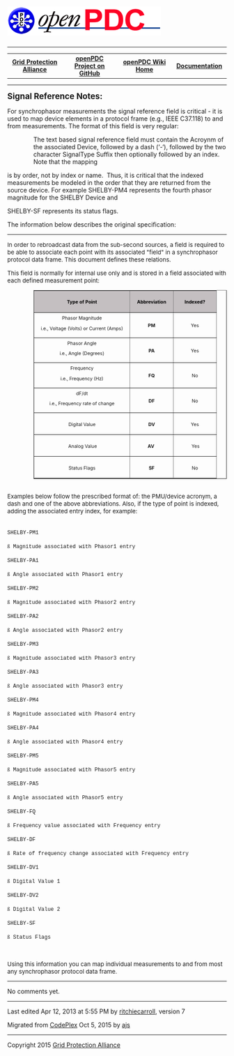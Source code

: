 

<html lang="en" xmlns="http://www.w3.org/1999/xhtml">

<head>

<meta charset="utf-8" />

<title>Developers About the Signal Reference</title>



<!--HtmlToGmd.Head-->



<!--/HtmlToGmd.Head-->

</head>

<body>

<h1><a href="https://github.com/GridProtectionAlliance/openPDC/tree/master/Source/Documentation/wiki/openPDC_Home.md"><img src="https://github.com/GridProtectionAlliance/openPDC/blob/master/Source/Documentation/wiki/openPDC_Logo.png" alt="The Open Source Phasor Data Concentrator" /></a></h1>

<hr />

<!--HtmlToGmd.Body-->

<div id="NavigationMenu">

<table style="width: 100%; border-collapse: collapse; border: 0px solid gray;">

<tr>

<td style="width: 25%; text-align:center;"><b><a href="http://www.gridprotectionalliance.org">Grid Protection Alliance</a></b></td>

<td style="width: 25%; text-align:center;"><b><a href="https://github.com/GridProtectionAlliance/openPDC">openPDC Project on GitHub</a></b></td>

<td style="width: 25%; text-align:center;"><b><a href="https://github.com/GridProtectionAlliance/openPDC/tree/master/Source/Documentation/wiki/openPDC_Home.md">openPDC Wiki Home</a></b></td>

<td style="width: 25%; text-align:center;"><b><a href="https://github.com/GridProtectionAlliance/openPDC/tree/master/Source/Documentation/wiki/openPDC_Documentation_Home.md">Documentation</a></b></td>

</tr>

</table>

</div>

<hr />

<!--/HtmlToGmd.Body-->



<div class="WikiContent">

<div class="wikidoc">

<p><strong><span style="font-size:14pt">Signal Reference Notes:</span></strong></p>

<p>For synchrophasor measurements the signal reference field is critical - it is used to map device elements in a protocol frame (e.g., IEEE C37.118) to and from measurements. The format of this field is very regular:&nbsp;</p>

<p style="padding-left:60px">The text based signal reference field must contain the Acroynm of the associated Device, followed by a dash (&lsquo;-&lsquo;), followed by the two character SignalType Suffix then optionally followed by an index. Note that the mapping

 is by order, not by index or name.&nbsp; Thus, it is critical that the indexed measurements be modeled in the order that they are returned from the source device. For example SHELBY-PM4 represents the fourth phasor magnitude for the SHELBY Device and&nbsp;

 SHELBY-SF represents its status flags.</p>

<p>The information below describes the original specification:</p>

<hr>

<p><span style="font-size:10pt">In order to rebroadcast data from the sub-second sources, a field is required to be able to associate each point with its associated &quot;field&quot; in a synchrophasor protocol data frame. This document defines these relations.</span></p>

<p><span style="font-size:10pt">This field is normally for internal use only and is stored in a field associated with each defined measurement point:</span></p>

<div style="padding-left:60px">

<table border="1" cellspacing="0" cellpadding="0">

<tbody>

<tr align="center" valign="middle" style="background-color:#c4bfc1; height:50px">

<td width="205"><span style="color:#000000"><strong><span style="font-size:8pt">Type of Point</span></strong></span></td>

<td width="85"><span style="color:#000000"><strong><span style="font-size:8pt">Abbreviation</span></strong></span></td>

<td width="84"><span style="color:#000000"><strong><span style="font-size:8pt">Indexed?</span></strong></span></td>

</tr>

<tr align="center" valign="middle" style="height:50px">

<td width="205"><span style="font-size:8pt">Phasor Magnitude<br>

i.e., Voltage (Volts) or Current (Amps)</span></td>

<td width="85"><strong><span style="font-size:8pt">PM</span></strong></td>

<td width="84"><span style="font-size:8pt">Yes</span></td>

</tr>

<tr align="center" valign="middle" style="height:50px">

<td width="205"><span style="font-size:8pt">Phasor Angle<br>

i.e., Angle (Degrees)</span></td>

<td width="85"><strong><span style="font-size:8pt">PA</span></strong></td>

<td width="84"><span style="font-size:8pt">Yes</span></td>

</tr>

<tr align="center" valign="middle" style="height:50px">

<td width="205"><span style="font-size:8pt">Frequency<br>

i.e., Frequency (Hz)</span></td>

<td width="85"><strong><span style="font-size:8pt">FQ</span></strong></td>

<td width="84"><span style="font-size:8pt">No</span></td>

</tr>

<tr align="center" valign="middle" style="height:50px">

<td width="205"><span style="font-size:8pt">dF/dt<br>

i.e., Frequency rate of change</span></td>

<td width="85"><strong><span style="font-size:8pt">DF</span></strong></td>

<td width="84"><span style="font-size:8pt">No</span></td>

</tr>

<tr align="center" valign="middle" style="height:50px">

<td width="205"><span style="font-size:8pt">Digital Value</span></td>

<td width="85"><strong><span style="font-size:8pt">DV</span> </strong></td>

<td width="84"><span style="font-size:8pt">Yes</span></td>

</tr>

<tr align="center" valign="middle" style="height:50px">

<td width="205"><span style="font-size:8pt">&nbsp;</span><span style="font-size:8pt">Analog Value</span></td>

<td width="85"><strong><span style="font-size:8pt">AV&nbsp;</span></strong></td>

<td width="84"><span style="font-size:8pt">&nbsp;Yes</span></td>

</tr>

<tr align="center" valign="middle" style="height:50px">

<td width="205"><span style="font-size:8pt">Status Flags</span></td>

<td width="85"><strong><span style="font-size:8pt">SF</span></strong></td>

<td width="84"><span style="font-size:8pt">No</span></td>

</tr>

</tbody>

</table>

</div>

<div><span style="font-size:10pt">&nbsp;</span></div>

<div><span style="font-size:10pt">Examples below follow the prescribed format of: the PMU/device acronym, a dash and one of the above abbreviations. Also, if the type of point is indexed, adding the associated entry index, for example:</span></div>

<div><span style="font-size:10pt">&nbsp;</span></div>

<p style="margin-top:0in; margin-right:0in; margin-bottom:.0001pt; margin-left:.5in; line-height:normal; page-break-after:avoid">

<span style="font-size:9.0pt; font-family:&quot;Courier New&quot;">SHELBY-PM1&nbsp;&nbsp; </span>

<span style="font-size:9.0pt; font-family:Wingdings">&szlig;</span><span style="font-size:9.0pt; font-family:&quot;Courier New&quot;"> Magnitude associated with Phasor1 entry</span></p>

<p style="margin-top:0in; margin-right:0in; margin-bottom:.0001pt; margin-left:.5in; line-height:normal; page-break-after:avoid">

<span style="font-size:9.0pt; font-family:&quot;Courier New&quot;">SHELBY-PA1&nbsp;&nbsp; </span>

<span style="font-size:9.0pt; font-family:Wingdings">&szlig;</span><span style="font-size:9.0pt; font-family:&quot;Courier New&quot;"> Angle associated with Phasor1 entry</span></p>

<p style="margin-top:0in; margin-right:0in; margin-bottom:.0001pt; margin-left:.5in; line-height:normal; page-break-after:avoid">

<span style="font-size:9.0pt; font-family:&quot;Courier New&quot;">SHELBY-PM2&nbsp;&nbsp; </span>

<span style="font-size:9.0pt; font-family:Wingdings">&szlig;</span><span style="font-size:9.0pt; font-family:&quot;Courier New&quot;"> Magnitude associated with Phasor2 entry</span></p>

<p style="margin-top:0in; margin-right:0in; margin-bottom:.0001pt; margin-left:.5in; line-height:normal; page-break-after:avoid">

<span style="font-size:9.0pt; font-family:&quot;Courier New&quot;">SHELBY-PA2&nbsp;&nbsp; </span>

<span style="font-size:9.0pt; font-family:Wingdings">&szlig;</span><span style="font-size:9.0pt; font-family:&quot;Courier New&quot;"> Angle associated with Phasor2 entry</span></p>

<p style="margin-top:0in; margin-right:0in; margin-bottom:.0001pt; margin-left:.5in; line-height:normal; page-break-after:avoid">

<span style="font-size:9.0pt; font-family:&quot;Courier New&quot;">SHELBY-PM3&nbsp;&nbsp; </span>

<span style="font-size:9.0pt; font-family:Wingdings">&szlig;</span><span style="font-size:9.0pt; font-family:&quot;Courier New&quot;"> Magnitude associated with Phasor3 entry</span></p>

<p style="margin-top:0in; margin-right:0in; margin-bottom:.0001pt; margin-left:.5in; line-height:normal; page-break-after:avoid">

<span style="font-size:9.0pt; font-family:&quot;Courier New&quot;">SHELBY-PA3&nbsp;&nbsp; </span>

<span style="font-size:9.0pt; font-family:Wingdings">&szlig;</span><span style="font-size:9.0pt; font-family:&quot;Courier New&quot;"> Angle associated with Phasor3 entry</span></p>

<p style="margin-top:0in; margin-right:0in; margin-bottom:.0001pt; margin-left:.5in; line-height:normal; page-break-after:avoid">

<span style="font-size:9.0pt; font-family:&quot;Courier New&quot;">SHELBY-PM4&nbsp;&nbsp; </span>

<span style="font-size:9.0pt; font-family:Wingdings">&szlig;</span><span style="font-size:9.0pt; font-family:&quot;Courier New&quot;"> Magnitude associated with Phasor4 entry</span></p>

<p style="margin-top:0in; margin-right:0in; margin-bottom:.0001pt; margin-left:.5in; line-height:normal; page-break-after:avoid">

<span style="font-size:9.0pt; font-family:&quot;Courier New&quot;">SHELBY-PA4&nbsp;&nbsp; </span>

<span style="font-size:9.0pt; font-family:Wingdings">&szlig;</span><span style="font-size:9.0pt; font-family:&quot;Courier New&quot;"> Angle associated with Phasor4 entry</span></p>

<p style="margin-top:0in; margin-right:0in; margin-bottom:.0001pt; margin-left:.5in; line-height:normal; page-break-after:avoid">

<span style="font-size:9.0pt; font-family:&quot;Courier New&quot;">SHELBY-PM5&nbsp;&nbsp; </span>

<span style="font-size:9.0pt; font-family:Wingdings">&szlig;</span><span style="font-size:9.0pt; font-family:&quot;Courier New&quot;"> Magnitude associated with Phasor5 entry</span></p>

<p style="margin-top:0in; margin-right:0in; margin-bottom:.0001pt; margin-left:.5in; line-height:normal; page-break-after:avoid">

<span style="font-size:9.0pt; font-family:&quot;Courier New&quot;">SHELBY-PA5&nbsp;&nbsp; </span>

<span style="font-size:9.0pt; font-family:Wingdings">&szlig;</span><span style="font-size:9.0pt; font-family:&quot;Courier New&quot;"> Angle associated with Phasor5 entry</span></p>

<p style="margin-top:0in; margin-right:0in; margin-bottom:.0001pt; margin-left:.5in; line-height:normal; page-break-after:avoid">

<span style="font-size:9.0pt; font-family:&quot;Courier New&quot;">SHELBY-FQ&nbsp;&nbsp;&nbsp;

</span><span style="font-size:9.0pt; font-family:Wingdings">&szlig;</span><span style="font-size:9.0pt; font-family:&quot;Courier New&quot;"> Frequency value associated with Frequency entry</span></p>

<p style="margin-top:0in; margin-right:0in; margin-bottom:.0001pt; margin-left:.5in; line-height:normal; page-break-after:avoid">

<span style="font-size:9.0pt; font-family:&quot;Courier New&quot;">SHELBY-DF&nbsp;&nbsp;&nbsp;

</span><span style="font-size:9.0pt; font-family:Wingdings">&szlig;</span><span style="font-size:9.0pt; font-family:&quot;Courier New&quot;"> Rate of frequency change associated with Frequency entry</span></p>

<p style="margin-top:0in; margin-right:0in; margin-bottom:.0001pt; margin-left:.5in; line-height:normal; page-break-after:avoid">

<span style="font-size:9.0pt; font-family:&quot;Courier New&quot;">SHELBY-DV1&nbsp;&nbsp; </span>

<span style="font-size:9.0pt; font-family:Wingdings">&szlig;</span><span style="font-size:9.0pt; font-family:&quot;Courier New&quot;"> Digital Value 1</span></p>

<p style="margin-top:0in; margin-right:0in; margin-bottom:.0001pt; margin-left:.5in; line-height:normal; page-break-after:avoid">

<span style="font-size:9.0pt; font-family:&quot;Courier New&quot;">SHELBY-DV2&nbsp;&nbsp; </span>

<span style="font-size:9.0pt; font-family:Wingdings">&szlig;</span><span style="font-size:9.0pt; font-family:&quot;Courier New&quot;"> Digital Value 2</span></p>

<p style="margin-top:0in; margin-right:0in; margin-bottom:.0001pt; margin-left:.5in; line-height:normal; page-break-after:avoid">

<span style="font-size:9.0pt; font-family:&quot;Courier New&quot;">SHELBY-SF&nbsp;&nbsp;&nbsp;

</span><span style="font-size:9.0pt; font-family:Wingdings">&szlig;</span><span style="font-size:9.0pt; font-family:&quot;Courier New&quot;"> Status Flags</span></p>

<p><span style="font-size:10pt">&nbsp;</span></p>

<p><span style="font-size:10pt">Using this information you can map individual measurements to and from most any synchrophasor protocol data frame.</span></p>

</div>

</div>

<hr />

<div class="WikiComments">

<div id="wikiCommentsEmpty">No comments yet.<br></div>

</div>

<div id="footer">

<hr />

Last edited <span class="smartDate" title="4/12/2013 5:55:03 PM" LocalTimeTicks="1365814503">Apr 12, 2013 at 5:55 PM</span> by <a id="wikiEditByLink" href="https://github.com/GridProtectionAlliance/openPDC/tree/master/Source/Documentation/wiki/Contributors/ritchiecarroll.md">ritchiecarroll</a>, version 7<br />

Migrated from <a href="http://openpdc.codeplex.com/wikipage?title=About%20the%20Signal%20Reference">CodePlex</a> Oct 5, 2015 by <a href="https://github.com/GridProtectionAlliance/openPDC/tree/master/Source/Documentation/wiki/Contributors/ajstadlin.md">ajs</a>

</div>



<!--HtmlToGmd.Foot-->

<div id="copyright">

<hr />

Copyright 2015 <a href="http://www.gridprotectionoalliance.org">Grid Protection Alliance</a>

</div>

<!--/HtmlToGmd.Foot-->

</body>

</html>


